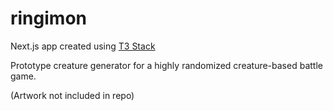 # ringimon

Next.js app created using [T3 Stack](https://create.t3.gg/)

Prototype creature generator for a highly randomized creature-based battle game.

(Artwork not included in repo)
